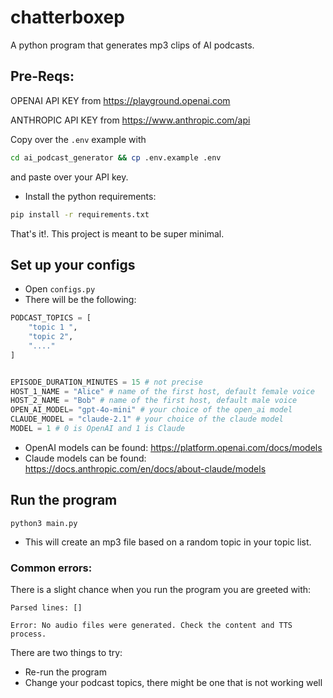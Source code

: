 # chatterboxep

A python program that generates mp3 clips of AI podcasts. 

## Pre-Reqs:
OPENAI API KEY from https://playground.openai.com

ANTHROPIC API KEY from https://www.anthropic.com/api

Copy over the `.env` example with 
```bash
cd ai_podcast_generator && cp .env.example .env
```
and paste over your API key. 

* Install the python requirements:
```bash
pip install -r requirements.txt
```

That's it!. This project is meant to be super minimal. 

## Set up your configs
* Open `configs.py`
* There will be the following:
```python
PODCAST_TOPICS = [
    "topic 1 ",
    "topic 2",
    "...."
]


EPISODE_DURATION_MINUTES = 15 # not precise
HOST_1_NAME = "Alice" # name of the first host, default female voice
HOST_2_NAME = "Bob" # name of the first host, default male voice
OPEN_AI_MODEL= "gpt-4o-mini" # your choice of the open_ai model
CLAUDE_MODEL = "claude-2.1" # your choice of the claude model 
MODEL = 1 # 0 is OpenAI and 1 is Claude
```
* OpenAI models can be found: https://platform.openai.com/docs/models
* Claude models can be found: https://docs.anthropic.com/en/docs/about-claude/models


## Run the program
`python3 main.py`
* This will create an mp3 file based on a random topic in your topic list. 

### Common errors:
There is a slight chance when you run the program you are greeted with:
```
Parsed lines: []

Error: No audio files were generated. Check the content and TTS process.
```
There are two things to try:
* Re-run the program
* Change your podcast topics, there might be one that is not working well